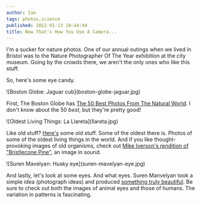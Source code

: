 ```yaml
---
author: Ian
tags: photos,science
published: 2012-01-13 18:44:44
title: Now That's How You Use A Camera...
---
```

I'm a sucker for nature photos.  One of our annual outings when we
lived in Bristol was to the Nature Photographer Of The Year exhibition
at the city museum.  Going by the crowds there, we aren't the only
ones who like this stuff.

So, here's some eye candy.

<!--MORE-->

<div class="img-full">![Boston Globe: Jaguar cub](boston-globe-jaguar.jpg)</div></a>

First, The Boston Globe has
[The 50 Best Photos From The Natural World](http://www.boston.com/bigpicture/2011/12/50_best_photos_of_the_natural.html).
I don't know about the 50 *best*, but they're pretty good!

<div class="img-full">![Oldest Living Things: La Llareta](llareta.jpg)</div></a>

Like old stuff?
[Here's](http://iheartphotograph.blogspot.com/2011/10/oldest-living-things-in-world.html)
some old stuff.  Some of the oldest there is.  Photos of some of the
oldest living things in the world.  And if you like thought-provoking
images of old organisms, check out [Mike Iverson's rendition of
"Bristlecone Pine"](http://www.youtube.com/watch?v=OQ-qe19gY34), an
image in sound.

<div class="img-full">![Suren Mavelyan: Husky eye](suren-mavelyan-eye.jpg)</div></a>

And lastly, let's look at some eyes.  And what eyes.  Suren Manvelyan
took a simple idea (photograph ideas) and produced
[something truly beautiful](http://www.surenmanvelyan.com/).  Be sure
to check out both the images of animal eyes and those of humans.  The
variation in patterns is fascinating.




